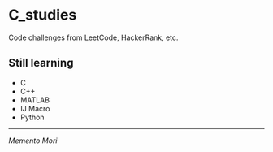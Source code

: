 # C_studies
Code challenges from LeetCode, HackerRank, etc.

## Still learning
 - C
 - C++
 - MATLAB
 - IJ Macro
 - Python



---------

_Memento Mori_
